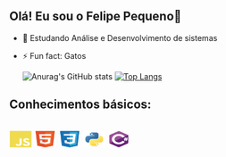 ## Olá! Eu sou o Felipe Pequeno👋

- 🌱 Estudando Análise e Desenvolvimento de sistemas
- ⚡ Fun fact: Gatos


  ![Anurag's GitHub stats](https://github-readme-stats.vercel.app/api?username=Felipepequeno&show_icons=true&theme=merko)
  [![Top Langs](https://github-readme-stats.vercel.app/api/top-langs/?username=Felipepequeno&show_icons=true&theme=merko&layout=compact)](https://github.com/Felipepequeno/github-readme-stats)

## Conhecimentos básicos:
<div style="display: inline_block"><br>
  <img align="center" alt="Fe-Js" height="30" width="40" src="https://raw.githubusercontent.com/devicons/devicon/master/icons/javascript/javascript-plain.svg">
  <img align="center" alt="Fe-HTML" height="30" width="40" src="https://raw.githubusercontent.com/devicons/devicon/master/icons/html5/html5-original.svg">
  <img align="center" alt="Fe-CSS" height="30" width="40" src="https://raw.githubusercontent.com/devicons/devicon/master/icons/css3/css3-original.svg">
  <img align="center" alt="Fe-Python" height="30" width="40" src="https://raw.githubusercontent.com/devicons/devicon/master/icons/python/python-original.svg">
  <img align="center" alt="Fe-Csharp" height="30" width="40" src="https://raw.githubusercontent.com/devicons/devicon/master/icons/csharp/csharp-original.svg">
</div>

